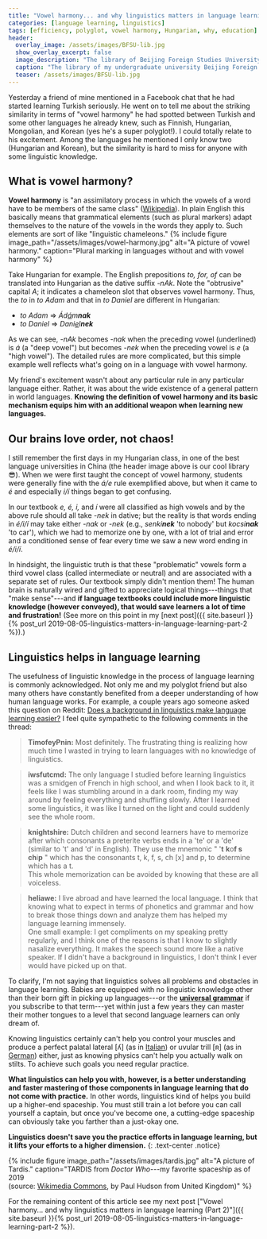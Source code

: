 ```yaml
---
title: "Vowel harmony... and why linguistics matters in language learning (Part 1)"
categories: [language learning, linguistics]
tags: [efficiency, polyglot, vowel harmony, Hungarian, why, education]
header:
  overlay_image: /assets/images/BFSU-lib.jpg
  show_overlay_excerpt: false
  image_description: "The library of Beijing Foreign Studies University."
  caption: "The library of my undergraduate university Beijing Foreign Studies University (source: [Wikimedia Commons](https://commons.wikimedia.org/wiki/File:Library_of_Beijing_Foreign_Studies_University,_multilingual_decorative_wall,_Nov_2016.jpg))"
  teaser: /assets/images/BFSU-lib.jpg
---
```


Yesterday a friend of mine mentioned in a Facebook chat that he had started learning Turkish seriously. He went on to tell me about the striking similarity in terms of "vowel harmony" he had spotted between Turkish and some other languages he already knew, such as Finnish, Hungarian, Mongolian, and Korean (yes he's a super polyglot!). I could totally relate to his excitement. Among the languages he mentioned I only know two (Hungarian and Korean), but the similarity is hard to miss for anyone with some linguistic knowledge.

## What is vowel harmony?
**Vowel harmony** is "an assimilatory process in which the vowels of a word have to be members of the same class" ([Wikipedia](https://en.wikipedia.org/wiki/Vowel_harmony)). In plain English this basically means that grammatical elements (such as plural markers) adapt themselves to the nature of the vowels in the words they apply to. Such elements are sort of like "linguistic chameleons."
{% include figure image_path="/assets/images/vowel-harmony.jpg" alt="A picture of vowel harmony." caption="Plural marking in languages without and with vowel harmony" %}

Take Hungarian for example. The English prepositions _to, for, of_ can be translated into Hungarian as the dative suffix _-nAk_. Note the "obtrusive" capital _A_; it indicates a chameleon slot that observes vowel harmony. Thus, the _to_ in _to Adam_ and that in _to Daniel_ are different in Hungarian:
- _to Adam_ => _&Aacute;d<u>&aacute;</u>m**nak**_
- _to Daniel_ => _Dani<u>e</u>l**nek**_

As we can see, _-nAk_ becomes _-nak_ when the preceding vowel (underlined) is _&aacute;_ (a "deep vowel") but becomes _-nek_ when the preceding vowel is _e_ (a "high vowel"). The detailed rules are more complicated, but this simple example well reflects what's going on in a language with vowel harmony.

My friend's excitement wasn't about any particular rule in any particular language either. Rather, it was about the wide existence of a general pattern in world languages. **Knowing the definition of vowel harmony and its basic mechanism equips him with an additional weapon when learning new languages.**  

## Our brains love order, not chaos!
I still remember the first days in my Hungarian class, in one of the best language universities in China (the header image above is our cool library 😎). When we were first taught the concept of vowel harmony, students were generally fine with the _&aacute;/e_ rule exemplified above, but when it came to _&eacute;_ and especially _i/&iacute;_ things began to get confusing.

In our textbook _e, &eacute;, i,_ and _&iacute;_ were all classified as high vowels and by the above rule should all take _-nek_ in dative; but the reality is that words ending in _&eacute;/i/&iacute;_ may take either _-nak_ or _-nek_ (e.g., _senki**nek**_ 'to nobody' but _kocsi**nak**_ 'to car'), which we had to memorize one by one, with a lot of trial and error and a conditioned sense of fear every time we saw a new word ending in _&eacute;/i/&iacute;_.

In hindsight, the linguistic truth is that these "problematic" vowels form a third vowel class (called intermediate or neutral) and are associated with a separate set of rules. Our textbook simply didn't mention them! The human brain is naturally wired and gifted to appreciate logical things---things that "make sense"---and **if language textbooks could include more linguistic knowledge (however conveyed), that would save learners a lot of time and frustration!** (See more on this point in my [next post]({{ site.baseurl }}{% post_url 2019-08-05-linguistics-matters-in-language-learning-part-2 %}).)

## Linguistics helps in language learning
The usefulness of linguistic knowledge in the process of language learning is commonly acknowledged. Not only me and my polyglot friend but also many others have constantly benefited from a deeper understanding of how human language works. For example, a couple years ago someone asked this question on Reddit: [Does a background in linguistics make language learning easier?](https://www.reddit.com/r/linguistics/comments/1ehn7c/does_a_background_in_linguistics_make_language/) I feel quite sympathetic to the following comments in the thread:
> **TimofeyPnin:** Most definitely. The frustrating thing is realizing how much time I wasted in trying to learn languages with no knowledge of linguistics.

> **iwsfutcmd:** The only language I studied before learning linguistics was a smidgen of French in high school, and when I look back to it, it feels like I was stumbling around in a dark room, finding my way around by feeling everything and shuffling slowly. After I learned some linguistics, it was like I turned on the light and could suddenly see the whole room.

> **knightshire:** Dutch children and second learners have to memorize after which consonants a preterite verbs ends in a 'te' or a 'de' (similar to 't' and 'd' in English). They use the mnemonic " '**t** **k**o**f s** **ch**i**p** " which has the consonants t, k, f, s, ch [x] and p, to determine which has a t.<br>This whole memorization can be avoided by knowing that these are all voiceless.

> <a id="heliawe"></a>**heliawe:** I live abroad and have learned the local language. I think that knowing what to expect in terms of phonetics and grammar and how to break those things down and analyze them has helped my language learning immensely.<br> One small example: I get compliments on my speaking pretty regularly, and I think one of the reasons is that I know to slightly nasalize everything. It makes the speech sound more like a native speaker. If I didn't have a background in linguistics, I don't think I ever would have picked up on that.

To clarify, I'm not saying that linguistics solves all problems and obstacles in language learning. Babies are equipped with no linguistic knowledge other than their born gift in picking up languages---or the **[universal grammar](https://en.wikipedia.org/wiki/Universal_grammar)** if you subscribe to that term---yet within just a few years they can master their mother tongues to a level that second language learners can only dream of.

Knowing linguistics certainly can't help you control your muscles and produce a perfect palatal lateral [&#654;] (as in [Italian](https://www.youtube.com/watch?v=vk7RY9NEsWQ)) or uvular trill [&#640;] (as in [German](https://www.youtube.com/watch?v=gfF_Qgtms_U)) either, just as knowing physics can't help you actually walk on stilts. To achieve such goals you need regular practice.

**What linguistics can help you with, however, is a better understanding and faster mastering of those components in language learning that do not come with practice.** In other words, linguistics kind of helps you build up a higher-end spaceship. You must still train a lot before you can call yourself a captain, but once you've become one, a cutting-edge spaceship can obviously take you farther than a just-okay one.

**Linguistics doesn't save you the practice efforts in language learning, but it lifts your efforts to a higher dimension.**
{: .text-center .notice}

{% include figure image_path="/assets/images/tardis.jpg" alt="A picture of Tardis." caption="TARDIS from _Doctor Who_---my favorite spaceship as of 2019<br>(source: [Wikimedia Commons](https://commons.wikimedia.org/w/index.php?curid=58248796), by Paul Hudson from United Kingdom)" %}

For the remaining content of this article see my next post ["Vowel harmony... and why linguistics matters in language learning (Part 2)"]({{ site.baseurl }}{% post_url 2019-08-05-linguistics-matters-in-language-learning-part-2 %}).
